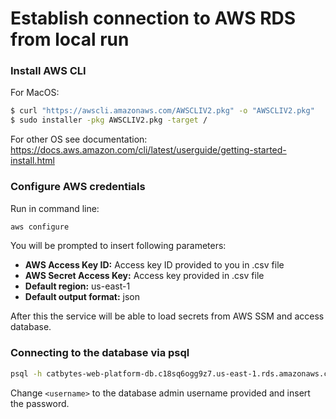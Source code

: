 # Establish connection to AWS RDS from local run

### Install AWS CLI

For MacOS:
```bash 
$ curl "https://awscli.amazonaws.com/AWSCLIV2.pkg" -o "AWSCLIV2.pkg"
$ sudo installer -pkg AWSCLIV2.pkg -target /
```

For other OS see documentation: https://docs.aws.amazon.com/cli/latest/userguide/getting-started-install.html 

### Configure AWS credentials

Run in command line:
```bash
aws configure
```

You will be prompted to insert following parameters:

* **AWS Access Key ID:**  Access key ID provided to you in .csv file
* **AWS Secret Access Key:** Access key provided in .csv file
* **Default region:** us-east-1
* **Default output format:** json

After this the service will be able to load secrets from AWS SSM and access database. 

### Connecting to the database via psql

```bash
psql -h catbytes-web-platform-db.c18sq6ogg9z7.us-east-1.rds.amazonaws.com -U <username> -d postgres -p 5432
```

Change `<username>` to the database admin username provided and insert the password.
